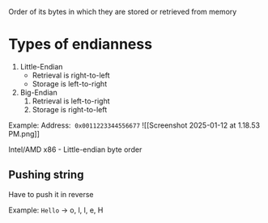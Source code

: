 Order of its bytes in which they are stored or retrieved from memory

# Types of endianness 
1. Little-Endian 
	- Retrieval is right-to-left
	- Storage is left-to-right
1. Big-Endian 
	1. Retrieval is left-to-right
	2. Storage is right-to-left

Example: 
Address:  `0x0011223344556677`
![[Screenshot 2025-01-12 at 1.18.53 PM.png]]

Intel/AMD x86 - Little-endian byte order 

## Pushing string 
Have to push it in reverse 

Example: 
`Hello` -> o, l, l, e, H

